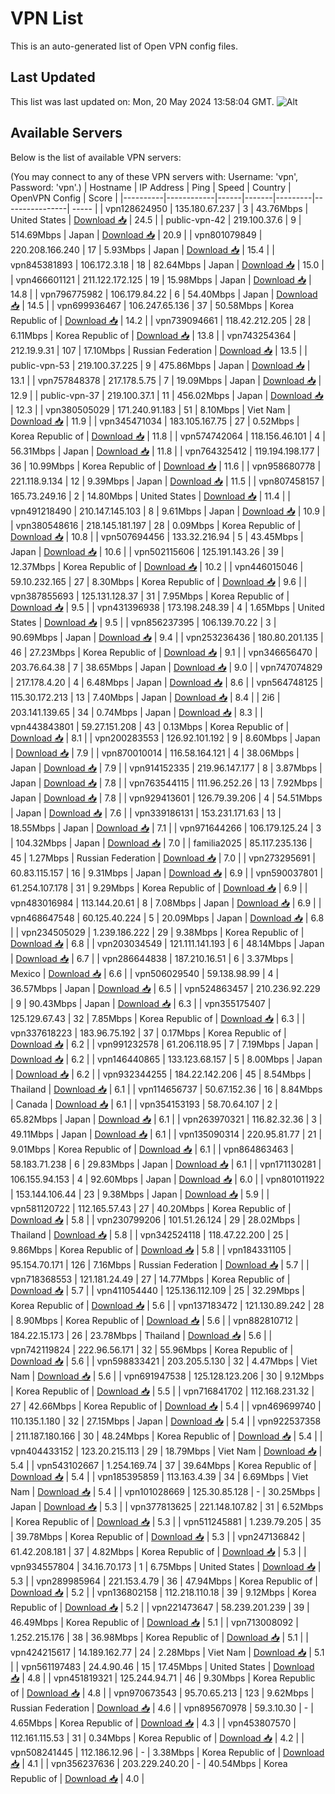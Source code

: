 # VPN List

This is an auto-generated list of Open VPN config files.

## Last Updated

This list was last updated on: Mon, 20 May 2024 13:58:04 GMT.
![Alt](https://repobeats.axiom.co/api/embed/186b98318ef1479477931607c1ad7d823f12451f.svg "Repobeats analytics image")

## Available Servers

Below is the list of available VPN servers:

(You may connect to any of these VPN servers with: Username: 'vpn', Password: 'vpn'.)
| Hostname | IP Address | Ping | Speed | Country | OpenVPN Config | Score |
|----------|------------|------|-------|---------|----------------| ----- |
| vpn128624950 | 135.180.67.237 | 3 | 43.76Mbps | United States | [Download 📥](./configs/server_0_US.ovpn) | 24.5 |
| public-vpn-42 | 219.100.37.6 | 9 | 514.69Mbps | Japan | [Download 📥](./configs/server_1_JP.ovpn) | 20.9 |
| vpn801079849 | 220.208.166.240 | 17 | 5.93Mbps | Japan | [Download 📥](./configs/server_2_JP.ovpn) | 15.4 |
| vpn845381893 | 106.172.3.18 | 18 | 82.64Mbps | Japan | [Download 📥](./configs/server_3_JP.ovpn) | 15.0 |
| vpn466601121 | 211.122.172.125 | 19 | 15.98Mbps | Japan | [Download 📥](./configs/server_4_JP.ovpn) | 14.8 |
| vpn796775982 | 106.179.84.22 | 6 | 54.40Mbps | Japan | [Download 📥](./configs/server_5_JP.ovpn) | 14.5 |
| vpn699936467 | 106.247.65.136 | 37 | 50.58Mbps | Korea Republic of | [Download 📥](./configs/server_6_KR.ovpn) | 14.2 |
| vpn739094661 | 118.42.212.205 | 28 | 6.11Mbps | Korea Republic of | [Download 📥](./configs/server_7_KR.ovpn) | 13.8 |
| vpn743254364 | 212.19.9.31 | 107 | 17.10Mbps | Russian Federation | [Download 📥](./configs/server_8_RU.ovpn) | 13.5 |
| public-vpn-53 | 219.100.37.225 | 9 | 475.86Mbps | Japan | [Download 📥](./configs/server_9_JP.ovpn) | 13.1 |
| vpn757848378 | 217.178.5.75 | 7 | 19.09Mbps | Japan | [Download 📥](./configs/server_10_JP.ovpn) | 12.9 |
| public-vpn-37 | 219.100.37.1 | 11 | 456.02Mbps | Japan | [Download 📥](./configs/server_11_JP.ovpn) | 12.3 |
| vpn380505029 | 171.240.91.183 | 51 | 8.10Mbps | Viet Nam | [Download 📥](./configs/server_12_VN.ovpn) | 11.9 |
| vpn345471034 | 183.105.167.75 | 27 | 0.52Mbps | Korea Republic of | [Download 📥](./configs/server_13_KR.ovpn) | 11.8 |
| vpn574742064 | 118.156.46.101 | 4 | 56.31Mbps | Japan | [Download 📥](./configs/server_14_JP.ovpn) | 11.8 |
| vpn764325412 | 119.194.198.177 | 36 | 10.99Mbps | Korea Republic of | [Download 📥](./configs/server_15_KR.ovpn) | 11.6 |
| vpn958680778 | 221.118.9.134 | 12 | 9.39Mbps | Japan | [Download 📥](./configs/server_16_JP.ovpn) | 11.5 |
| vpn807458157 | 165.73.249.16 | 2 | 14.80Mbps | United States | [Download 📥](./configs/server_17_US.ovpn) | 11.4 |
| vpn491218490 | 210.147.145.103 | 8 | 9.61Mbps | Japan | [Download 📥](./configs/server_18_JP.ovpn) | 10.9 |
| vpn380548616 | 218.145.181.197 | 28 | 0.09Mbps | Korea Republic of | [Download 📥](./configs/server_19_KR.ovpn) | 10.8 |
| vpn507694456 | 133.32.216.94 | 5 | 43.45Mbps | Japan | [Download 📥](./configs/server_20_JP.ovpn) | 10.6 |
| vpn502115606 | 125.191.143.26 | 39 | 12.37Mbps | Korea Republic of | [Download 📥](./configs/server_21_KR.ovpn) | 10.2 |
| vpn446015046 | 59.10.232.165 | 27 | 8.30Mbps | Korea Republic of | [Download 📥](./configs/server_22_KR.ovpn) | 9.6 |
| vpn387855693 | 125.131.128.37 | 31 | 7.95Mbps | Korea Republic of | [Download 📥](./configs/server_23_KR.ovpn) | 9.5 |
| vpn431396938 | 173.198.248.39 | 4 | 1.65Mbps | United States | [Download 📥](./configs/server_24_US.ovpn) | 9.5 |
| vpn856237395 | 106.139.70.22 | 3 | 90.69Mbps | Japan | [Download 📥](./configs/server_25_JP.ovpn) | 9.4 |
| vpn253236436 | 180.80.201.135 | 46 | 27.23Mbps | Korea Republic of | [Download 📥](./configs/server_26_KR.ovpn) | 9.1 |
| vpn346656470 | 203.76.64.38 | 7 | 38.65Mbps | Japan | [Download 📥](./configs/server_27_JP.ovpn) | 9.0 |
| vpn747074829 | 217.178.4.20 | 4 | 6.48Mbps | Japan | [Download 📥](./configs/server_28_JP.ovpn) | 8.6 |
| vpn564748125 | 115.30.172.213 | 13 | 7.40Mbps | Japan | [Download 📥](./configs/server_29_JP.ovpn) | 8.4 |
| 2i6 | 203.141.139.65 | 34 | 0.74Mbps | Japan | [Download 📥](./configs/server_30_JP.ovpn) | 8.3 |
| vpn443843801 | 59.27.151.208 | 43 | 0.13Mbps | Korea Republic of | [Download 📥](./configs/server_31_KR.ovpn) | 8.1 |
| vpn200283553 | 126.92.101.192 | 9 | 8.60Mbps | Japan | [Download 📥](./configs/server_32_JP.ovpn) | 7.9 |
| vpn870010014 | 116.58.164.121 | 4 | 38.06Mbps | Japan | [Download 📥](./configs/server_33_JP.ovpn) | 7.9 |
| vpn914152335 | 219.96.147.177 | 8 | 3.87Mbps | Japan | [Download 📥](./configs/server_34_JP.ovpn) | 7.8 |
| vpn763544115 | 111.96.252.26 | 13 | 7.92Mbps | Japan | [Download 📥](./configs/server_35_JP.ovpn) | 7.8 |
| vpn929413601 | 126.79.39.206 | 4 | 54.51Mbps | Japan | [Download 📥](./configs/server_36_JP.ovpn) | 7.6 |
| vpn339186131 | 153.231.171.63 | 13 | 18.55Mbps | Japan | [Download 📥](./configs/server_37_JP.ovpn) | 7.1 |
| vpn971644266 | 106.179.125.24 | 3 | 104.32Mbps | Japan | [Download 📥](./configs/server_38_JP.ovpn) | 7.0 |
| familia2025 | 85.117.235.136 | 45 | 1.27Mbps | Russian Federation | [Download 📥](./configs/server_39_RU.ovpn) | 7.0 |
| vpn273295691 | 60.83.115.157 | 16 | 9.31Mbps | Japan | [Download 📥](./configs/server_40_JP.ovpn) | 6.9 |
| vpn590037801 | 61.254.107.178 | 31 | 9.29Mbps | Korea Republic of | [Download 📥](./configs/server_41_KR.ovpn) | 6.9 |
| vpn483016984 | 113.144.20.61 | 8 | 7.08Mbps | Japan | [Download 📥](./configs/server_42_JP.ovpn) | 6.9 |
| vpn468647548 | 60.125.40.224 | 5 | 20.09Mbps | Japan | [Download 📥](./configs/server_43_JP.ovpn) | 6.8 |
| vpn234505029 | 1.239.186.222 | 29 | 9.38Mbps | Korea Republic of | [Download 📥](./configs/server_44_KR.ovpn) | 6.8 |
| vpn203034549 | 121.111.141.193 | 6 | 48.14Mbps | Japan | [Download 📥](./configs/server_45_JP.ovpn) | 6.7 |
| vpn286644838 | 187.210.16.51 | 6 | 3.37Mbps | Mexico | [Download 📥](./configs/server_46_MX.ovpn) | 6.6 |
| vpn506029540 | 59.138.98.99 | 4 | 36.57Mbps | Japan | [Download 📥](./configs/server_47_JP.ovpn) | 6.5 |
| vpn524863457 | 210.236.92.229 | 9 | 90.43Mbps | Japan | [Download 📥](./configs/server_48_JP.ovpn) | 6.3 |
| vpn355175407 | 125.129.67.43 | 32 | 7.85Mbps | Korea Republic of | [Download 📥](./configs/server_49_KR.ovpn) | 6.3 |
| vpn337618223 | 183.96.75.192 | 37 | 0.17Mbps | Korea Republic of | [Download 📥](./configs/server_50_KR.ovpn) | 6.2 |
| vpn991232578 | 61.206.118.95 | 7 | 7.19Mbps | Japan | [Download 📥](./configs/server_51_JP.ovpn) | 6.2 |
| vpn146440865 | 133.123.68.157 | 5 | 8.00Mbps | Japan | [Download 📥](./configs/server_52_JP.ovpn) | 6.2 |
| vpn932344255 | 184.22.142.206 | 45 | 8.54Mbps | Thailand | [Download 📥](./configs/server_53_TH.ovpn) | 6.1 |
| vpn114656737 | 50.67.152.36 | 16 | 8.84Mbps | Canada | [Download 📥](./configs/server_54_CA.ovpn) | 6.1 |
| vpn354153193 | 58.70.64.107 | 2 | 65.82Mbps | Japan | [Download 📥](./configs/server_55_JP.ovpn) | 6.1 |
| vpn263970321 | 116.82.32.36 | 3 | 49.11Mbps | Japan | [Download 📥](./configs/server_56_JP.ovpn) | 6.1 |
| vpn135090314 | 220.95.81.77 | 21 | 9.01Mbps | Korea Republic of | [Download 📥](./configs/server_57_KR.ovpn) | 6.1 |
| vpn864863463 | 58.183.71.238 | 6 | 29.83Mbps | Japan | [Download 📥](./configs/server_58_JP.ovpn) | 6.1 |
| vpn171130281 | 106.155.94.153 | 4 | 92.60Mbps | Japan | [Download 📥](./configs/server_59_JP.ovpn) | 6.0 |
| vpn801011922 | 153.144.106.44 | 23 | 9.38Mbps | Japan | [Download 📥](./configs/server_60_JP.ovpn) | 5.9 |
| vpn581120722 | 112.165.57.43 | 27 | 40.20Mbps | Korea Republic of | [Download 📥](./configs/server_61_KR.ovpn) | 5.8 |
| vpn230799206 | 101.51.26.124 | 29 | 28.02Mbps | Thailand | [Download 📥](./configs/server_62_TH.ovpn) | 5.8 |
| vpn342524118 | 118.47.22.200 | 25 | 9.86Mbps | Korea Republic of | [Download 📥](./configs/server_63_KR.ovpn) | 5.8 |
| vpn184331105 | 95.154.70.171 | 126 | 7.16Mbps | Russian Federation | [Download 📥](./configs/server_64_RU.ovpn) | 5.7 |
| vpn718368553 | 121.181.24.49 | 27 | 14.77Mbps | Korea Republic of | [Download 📥](./configs/server_65_KR.ovpn) | 5.7 |
| vpn411054440 | 125.136.112.109 | 25 | 32.29Mbps | Korea Republic of | [Download 📥](./configs/server_66_KR.ovpn) | 5.6 |
| vpn137183472 | 121.130.89.242 | 28 | 8.90Mbps | Korea Republic of | [Download 📥](./configs/server_67_KR.ovpn) | 5.6 |
| vpn882810712 | 184.22.15.173 | 26 | 23.78Mbps | Thailand | [Download 📥](./configs/server_68_TH.ovpn) | 5.6 |
| vpn742119824 | 222.96.56.171 | 32 | 55.96Mbps | Korea Republic of | [Download 📥](./configs/server_69_KR.ovpn) | 5.6 |
| vpn598833421 | 203.205.5.130 | 32 | 4.47Mbps | Viet Nam | [Download 📥](./configs/server_70_VN.ovpn) | 5.6 |
| vpn691947538 | 125.128.123.206 | 30 | 9.12Mbps | Korea Republic of | [Download 📥](./configs/server_71_KR.ovpn) | 5.5 |
| vpn716841702 | 112.168.231.32 | 27 | 42.66Mbps | Korea Republic of | [Download 📥](./configs/server_72_KR.ovpn) | 5.4 |
| vpn469699740 | 110.135.1.180 | 32 | 27.15Mbps | Japan | [Download 📥](./configs/server_73_JP.ovpn) | 5.4 |
| vpn922537358 | 211.187.180.166 | 30 | 48.24Mbps | Korea Republic of | [Download 📥](./configs/server_74_KR.ovpn) | 5.4 |
| vpn404433152 | 123.20.215.113 | 29 | 18.79Mbps | Viet Nam | [Download 📥](./configs/server_75_VN.ovpn) | 5.4 |
| vpn543102667 | 1.254.169.74 | 37 | 39.64Mbps | Korea Republic of | [Download 📥](./configs/server_76_KR.ovpn) | 5.4 |
| vpn185395859 | 113.163.4.39 | 34 | 6.69Mbps | Viet Nam | [Download 📥](./configs/server_77_VN.ovpn) | 5.4 |
| vpn101028669 | 125.30.85.128 | - | 30.25Mbps | Japan | [Download 📥](./configs/server_78_JP.ovpn) | 5.3 |
| vpn377813625 | 221.148.107.82 | 31 | 6.52Mbps | Korea Republic of | [Download 📥](./configs/server_79_KR.ovpn) | 5.3 |
| vpn511245881 | 1.239.79.205 | 35 | 39.78Mbps | Korea Republic of | [Download 📥](./configs/server_80_KR.ovpn) | 5.3 |
| vpn247136842 | 61.42.208.181 | 37 | 4.82Mbps | Korea Republic of | [Download 📥](./configs/server_81_KR.ovpn) | 5.3 |
| vpn934557804 | 34.16.70.173 | 1 | 6.75Mbps | United States | [Download 📥](./configs/server_82_US.ovpn) | 5.3 |
| vpn289985964 | 221.153.4.79 | 36 | 47.94Mbps | Korea Republic of | [Download 📥](./configs/server_83_KR.ovpn) | 5.2 |
| vpn136802158 | 112.218.110.18 | 39 | 9.12Mbps | Korea Republic of | [Download 📥](./configs/server_84_KR.ovpn) | 5.2 |
| vpn221473647 | 58.239.201.239 | 39 | 46.49Mbps | Korea Republic of | [Download 📥](./configs/server_85_KR.ovpn) | 5.1 |
| vpn713008092 | 1.252.215.176 | 38 | 36.98Mbps | Korea Republic of | [Download 📥](./configs/server_86_KR.ovpn) | 5.1 |
| vpn424215617 | 14.189.162.77 | 24 | 2.28Mbps | Viet Nam | [Download 📥](./configs/server_87_VN.ovpn) | 5.1 |
| vpn561197483 | 24.4.90.46 | 15 | 17.45Mbps | United States | [Download 📥](./configs/server_88_US.ovpn) | 4.8 |
| vpn451819321 | 125.244.94.71 | 46 | 9.30Mbps | Korea Republic of | [Download 📥](./configs/server_89_KR.ovpn) | 4.8 |
| vpn970673543 | 95.70.65.213 | 123 | 9.62Mbps | Russian Federation | [Download 📥](./configs/server_90_RU.ovpn) | 4.6 |
| vpn895670978 | 59.3.10.30 | - | 4.65Mbps | Korea Republic of | [Download 📥](./configs/server_91_KR.ovpn) | 4.3 |
| vpn453807570 | 112.161.115.53 | 31 | 0.34Mbps | Korea Republic of | [Download 📥](./configs/server_92_KR.ovpn) | 4.2 |
| vpn508241445 | 112.186.12.96 | - | 3.38Mbps | Korea Republic of | [Download 📥](./configs/server_93_KR.ovpn) | 4.1 |
| vpn356237636 | 203.229.240.20 | - | 40.54Mbps | Korea Republic of | [Download 📥](./configs/server_94_KR.ovpn) | 4.0 |
